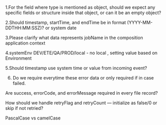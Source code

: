 1.For the field where type is mentioned as object, should we expect any specific fields or structure inside that object, or can it be an empty object?

2.Should timestamp, startTime, and endTime be in  format (YYYY-MM-DDTHH:MM:SSZ)? or system date

3.Please clarify what data represents jobName in the composition application context

4.systemEnv DEV/ETE/QA/PROD/local - no local , setting value based on Environment

5.Should timestamp use system time or value from incoming event?

6. Do we require everytime these error data or only required if in case failed.

Are success, errorCode, and errorMessage required in every file record?

How should we handle retryFlag and retryCount — initialize as false/0 or skip if not retried?


PascalCase vs camelCase
